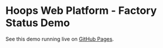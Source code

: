 # Hoops Web Platform - Factory Status Demo

See this demo running live on [GitHub Pages](https://techsoft3d.github.io/2D-DWG-Drawing-Viewer/index.html?instance=HotelFloorplan).


